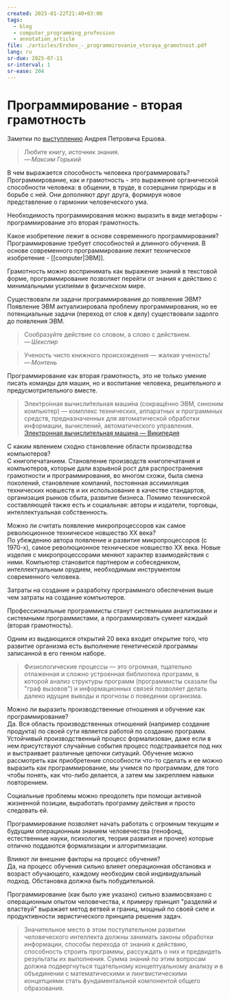 ```yaml
---
created: 2025-01-22T21:40+03:00
tags:
  - blog
  - computer_programming_profession
  - annotation_article
file: ./articles/Ershov_-_programmirovanie_vtoraya_gramotnost.pdf
lang: ru
sr-due: 2025-07-11
sr-interval: 1
sr-ease: 204
---
```


# Программирование - вторая грамотность

Заметки по
[выступлению](articles/Ershov-programmirovanie_vtoraya_gramotnost.pdf)
Андрея Петровича Ершова.

> Любите книгу, источник знания.\
> — <cite>Максим Горький</cite>

В чем выражается способность человека программировать?
<br class="f">
Программирование, как и грамотность - это выражение органической способности
человека: в общении, в труде, в созерцании природы и в борьбе с ней. Они
дополняют друг друга, формируя новое представление о гармонии человеческого ума.

Необходимость программирования можно выразить в виде метафоры - программирование
это вторая грамотность.

Какое изобретение лежит в основе современного программирования?
<br class="f">
Программирование требует способностей и длинного обучения. В основе современного
программирование лежит техническое изобретение - [[computer|ЭВМ]].

Грамотность можно воспринимать как выражение знаний в текстовой форме,
программирование позволяет перейти от знания к действию с минимальными усилиями
в физическом мире.

Существовали ли задачи программирования до появления ЭВМ?
<br class="f">
Появление ЭВМ актуализировала проблему программирования, но ее потенциальные
задачи (переход от слов к делу) существовали задолго до появления ЭВМ.

> Сообразуйте действие со словом, а слово с действием.\
> — <cite>Шекспир</cite>

> Ученость чисто книжного происхождения — жалкая ученость!\
> — <cite>Монтень</cite>

Программирование как вторая грамотность, это не только умение писать команды для
машин, но и воспитание человека, решительного и предусмотрительного вместе.

> Электро́нная вычисли́тельная маши́на (сокращённо ЭВМ, синоним компьютер) —
> комплекс технических, аппаратных и программных средств, предназначенных для
> автоматической обработки информации, вычислений, автоматического управления.
> [Электронная вычислительная машина — Википедия](https://ru.wikipedia.org/wiki/%D0%AD%D0%BB%D0%B5%D0%BA%D1%82%D1%80%D0%BE%D0%BD%D0%BD%D0%B0%D1%8F_%D0%B2%D1%8B%D1%87%D0%B8%D1%81%D0%BB%D0%B8%D1%82%D0%B5%D0%BB%D1%8C%D0%BD%D0%B0%D1%8F_%D0%BC%D0%B0%D1%88%D0%B8%D0%BD%D0%B0)

С каким явлением сходно становление области производства компьютеров?
<br class="f">
С книгопечатанием. Становление производств книгопечатания и компьютеров, которые
дали взрывной рост для распространения грамотности и программирования, во многом
схожи, была смена поколений, становление компаний, постоянная ассимиляция
технических новшеств и их использование в качестве стандартов, организация
рынков сбыта, развитие бизнеса. Помимо технической составляющей также есть и
социальная: авторы и издатели, торговцы, интеллектуальная собственность.

Можно ли считать появление микропроцессоров как самое революционное техническое
новшество XX века?
<br class="f">
По убеждению автора появление и развитие микропроцессоров (с 1970-х), самое
революционное техническое новшество XX века. Новые изделия с микропроцессорами
меняют характер взаимодействия с ними. Компьютер становится партнером и
собеседником, интеллектуальным орудием, необходимым инструментом современного
человека.

Затраты на создание и разработку программного обеспечения выше чем затраты на
создание компьютеров.

Профессиональные программисты станут системными аналитиками и системными
программистами, а программировать сумеет каждый (вторая грамотность).

Одним из выдающихся открытий 20 века входит открытие того, что развитие
организма есть выполнение генетической программы записанной в его генном наборе.

> Физиологические процессы — это огромная, тщательно отлаженная и сложно
> устроенная библиотека программ, в которой анализ структуры программ
> (программисты сказали бы "граф вызовов") и информационных связей позволяет
> делать далеко идущие выводы и прогнозы о поведении организма.

Можно ли выразить производственные отношения и обучение как программирование?
<br class="f">
Да. Вся область производственных отношений (например создание продукта) по своей
сути является работой по созданию программ. Устойчивый производственный процесс
формализован, даже если в нем присутствуют случайные события процесс
подстраивается под них и выстраивает различные цепочки ситуаций.
Обучение можно рассмотреть как приобретение способности что-то сделать и ее
можно выразить как программирование, мы учимся по программам, для того чтобы
понять, как что-либо делается, а затем мы закрепляем навыки повторением.

Социальные проблемы можно преодолеть при помощи активной жизненной позиции,
выработать программу действия и просто следовать ей.

Программирование позволяет начать работать с огромным текущим и будущим
операционным знанием человечества (генофонд, естественные науки, психология,
теория развития и прочее) которые отлично поддаются формализации и
алгоритмизации.

Влияют ли внешние факторы на процесс обучения?
<br class="f">
Да, на процесс обучения сильно влияет операционная обстановка и возраст
обучающего, каждому необходим свой индивидуальный подход. Обстановка должна быть
побудительной.

Программирование (как было уже указано) сильно взаимосвязано с операционным
опытом человечества, к примеру принцип "разделяй и властвуй" выражает метод
ветвей и границ, мощный по своей силе и продуктивности эвристического принципа
решения задач.

> Значительное место в этом поступательном развитии человеческого интеллекта
> должны занимать законы обработки информации, способы перехода от знания к
> действию, способность строить программы, рассуждать о них и предвидеть
> результаты их выполнения. Сумма знаний по этим вопросам должна подвергнуться
> тщательному концептуальному анализу и в объединении с математическими и
> лингвистическими концепциями стать фундаментальной компонентой общего
> образования.
